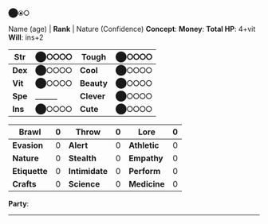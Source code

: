 ⬤⦿⭘

Name (age)  |  **Rank**  |  Nature (Confidence)
**Concept**: 
**Money**: 
**Total HP**: 4+vit
**Will**: ins+2

|**Str** | ⬤⭘⭘⭘⭘ | **Tough** | ⬤⭘⭘⭘⭘ |
|---|---|---|---|
| **Dex** | ⬤⭘⭘⭘⭘ | **Cool** | ⬤⭘⭘⭘⭘ |
| **Vit** | ⬤⭘⭘⭘⭘ | **Beauty**| ⬤⭘⭘⭘⭘ |
|**Spe** | ______ | **Clever**| ⬤⭘⭘⭘⭘|
|**Ins** | ⬤⭘⭘⭘⭘ | **Cute** | ⬤⭘⭘⭘⭘|

| **Brawl** | 0 | **Throw** | 0 | **Lore** |  0 | 
|---|---|---|---|---|---|
| **Evasion**| 0 | **Alert** | 0 | **Athletic** | 0 |
| **Nature** | 0 | **Stealth**| 0 | **Empathy** | 0 | 
| **Etiquette** | 0 | **Intimidate** | 0 | **Perform** | 0 |
| **Crafts** | 0 | **Science** | 0 | **Medicine** | 0 |

**Party**:

---